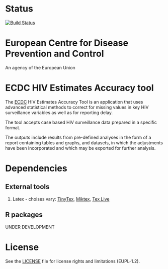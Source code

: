 # Status

[![Build Status](https://travis-ci.org/nextpagesoft/hivEstimatesAccuracyReloaded.svg?branch=master)](https://travis-ci.org/nextpagesoft/hivEstimatesAccuracyReloaded)

# European Centre for Disease Prevention and Control

An agency of the European Union

# ECDC HIV Estimates Accuracy tool

The [ECDC](https://ecdc.europa.eu/en/home) HIV Estimates Accuracy Tool is an application that uses 
advanced statistical methods to correct for missing values in key HIV surveillance variables as well 
as for reporting delay.

The tool accepts case based HIV surveillance data prepared in a specific format.

The outputs include results from pre-defined analyses in the form of a report containing tables and 
graphs, and datasets, in which the adjustments have been incorporated and which may be exported for 
further analysis.

# Dependencies

## External tools

1. Latex - choises vary: [TinyTex](https://yihui.name/tinytex/), [Miktex](https://miktex.org/), 
  [Tex Live](https://www.tug.org/texlive/)

## R packages

UNDER DEVELOPMENT

# License

See the [LICENSE](https://github.com/nextpagesoft/hivEstimatesAccuracyReloaded/blob/master/LICENSE) file for 
license rights and limitations (EUPL-1.2).
